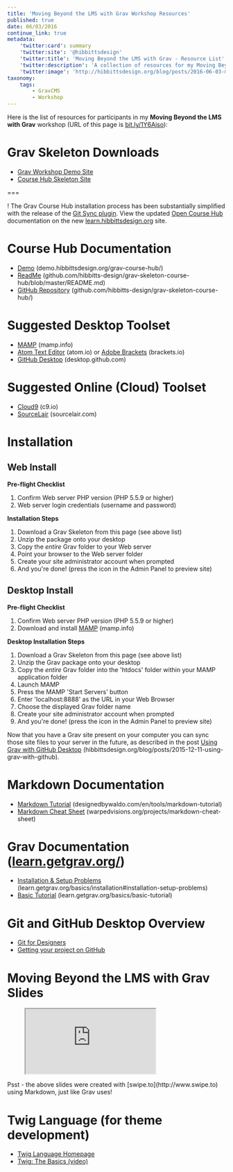 ```yaml
---
title: 'Moving Beyond the LMS with Grav Workshop Resources'
published: true
date: 06/03/2016
continue_link: true
metadata:
    'twitter:card': summary
    'twitter:site': '@hibbittsdesign'
    'twitter:title': 'Moving Beyond the LMS with Grav - Resource List'
    'twitter:description': 'A collection of resources for my Moving Beyond the LMS with Grav workshop.'
    'twitter:image': 'http://hibbittsdesign.org/blog/posts/2016-06-03-moving-beyond-the-lms-with-grav-workshop-resources/screenshot.jpg'
taxonomy:
    tags:
        - GravCMS
        - Workshop
---
```


Here is the list of resources for participants in my **Moving Beyond the LMS with Grav** workshop (URL of this page is  [bit.ly/1Y6Aiso](http://bit.ly/1Y6Aiso)):

# Grav Skeleton Downloads
* [Grav Workshop Demo Site](../../downloads/grav-workshop-demo-site.zip)
* [Course Hub Skeleton Site](../../downloads/grav-skeleton-course-hub-site.zip) 

===

! The Grav Course Hub installation process has been substantially simplified with the release of the [Git Sync plugin](../2016-12-22-touchdown-seamless-2-way-syncing-arrives-for-grav). View the updated [Open Course Hub](http://learn.hibbittsdesign.org/coursehub) documentation on the new  [learn.hibbittsdesign.org](http://learn.hibbittsdesign.org) site.

# Course Hub Documentation
* [Demo](http://demo.hibbittsdesign.org/grav-course-hub/) (demo.hibbittsdesign.org/grav-course-hub/)
* [ReadMe](https://github.com/hibbitts-design/grav-skeleton-course-hub/blob/master/README.md) (github.com/hibbitts-design/grav-skeleton-course-hub/blob/master/README.md)  
* [GitHub Repository](https://github.com/hibbitts-design/grav-skeleton-course-hub) (github.com/hibbitts-design/grav-skeleton-course-hub/)  

# Suggested Desktop Toolset
* [MAMP](https://mamp.info) (mamp.info)
* [Atom Text Editor](http://atom.io/) (atom.io) or [Adobe Brackets](http://brackets.io) (brackets.io)
* [GitHub Desktop](https://desktop.github.com) (desktop.github.com)  

# Suggested Online (Cloud) Toolset
* [Cloud9](https:c9.io) (c9.io)
* [SourceLair](http://sourcelair.com) (sourcelair.com)

# Installation
## Web Install
**Pre-flight Checklist**  
1. Confirm Web server PHP version (PHP 5.5.9 or higher)
1. Web server login credentials (username and password)

**Installation Steps**  
1. Download a Grav Skeleton from this page (see above list)
1. Unzip the package onto your desktop
1. Copy the _entire_ Grav folder to your Web server
1. Point your browser to the Web server folder
1. Create your site administrator account when prompted
1. And you're done! (press the <i class="fa fa-arrow-circle-right"></i> icon in the Admin Panel to preview site)

## Desktop Install
**Pre-flight Checklist**  
1. Confirm Web server PHP version (PHP 5.5.9 or higher)
1. Download and install [MAMP](https://www.mamp.info/) (mamp.info)

**Desktop Installation Steps**  
1. Download a Grav Skeleton from this page (see above list)
1. Unzip the Grav package onto your desktop
1. Copy the _entire_ Grav folder into the 'htdocs' folder within your MAMP application folder
1. Launch MAMP
1. Press the MAMP 'Start Servers' button
1. Enter 'localhost:8888' as the URL in your Web Browser
1. Choose the displayed Grav folder name
1. Create your site administrator account when prompted
1. And you're done! (press the <i class="fa fa-arrow-circle-right"></i> icon in the Admin Panel to preview site)

Now that you have a Grav site present on your computer you can sync those site files to your server in the future, as described in the post [Using Grav with GitHub Desktop](http://hibbittsdesign.org/blog/posts/2015-12-11-using-grav-with-github) (hibbittsdesign.org/blog/posts/2015-12-11-using-grav-with-github).

# Markdown Documentation
* [Markdown Tutorial](http://designedbywaldo.com/en/tools/markdown-tutorial) (designedbywaldo.com/en/tools/markdown-tutorial)  
* [Markdown Cheat Sheet](https://warpedvisions.org/projects/markdown-cheat-sheet/) (warpedvisions.org/projects/markdown-cheat-sheet)   

# Grav Documentation ([learn.getgrav.org/](http://learn.getgrav.org))
* [Installation & Setup Problems](http://learn.getgrav.org/basics/installation#installation-setup-problems) (learn.getgrav.org/basics/installation#installation-setup-problems)  
* [Basic Tutorial](http://learn.getgrav.org/basics/basic-tutorial) (learn.getgrav.org/basics/basic-tutorial)

# Git and GitHub Desktop Overview
* [Git for Designers](http://danielfos.co/notes/git-for-designers)  
* [Getting your project on GitHub](https://guides.github.com/introduction/getting-your-project-on-github/)

# Moving Beyond the LMS with Grav Slides
<figure class="swipe"><iframe src="https://www.swipe.to/embed/4340n" allowfullscreen></iframe></figure>
Psst - the above slides were created with [swipe.to](http://www.swipe.to) using Markdown, just like Grav uses!

# Twig Language (for theme development)
* [Twig Language Homepage](http://twig.sensiolabs.org/)  
* [Twig: The Basics (video)](https://knpuniversity.com/screencast/twig/basics)
